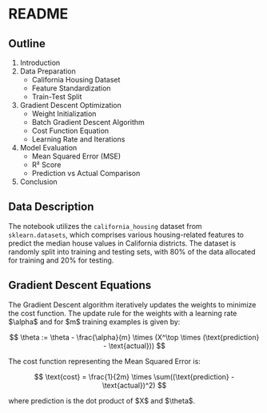 
# README

## Outline

1. Introduction
2. Data Preparation
   - California Housing Dataset
   - Feature Standardization
   - Train-Test Split
3. Gradient Descent Optimization
   - Weight Initialization
   - Batch Gradient Descent Algorithm
   - Cost Function Equation
   - Learning Rate and Iterations
4. Model Evaluation
   - Mean Squared Error (MSE)
   - R² Score
   - Prediction vs Actual Comparison
5. Conclusion

## Data Description

The notebook utilizes the `california_housing` dataset from `sklearn.datasets`, which comprises various housing-related features to predict the median house values in California districts. The dataset is randomly split into training and testing sets, with 80% of the data allocated for training and 20% for testing.

## Gradient Descent Equations

The Gradient Descent algorithm iteratively updates the weights to minimize the cost function. The update rule for the weights with a learning rate \$\alpha\$ and for \$m\$ training examples is given by:

$$
\theta := \theta - \frac{\alpha}{m} \times (X^\top \times (\text{prediction} - \text{actual}))
$$

The cost function representing the Mean Squared Error is:

$$
\text{cost} = \frac{1}{2m} \times \sum((\text{prediction} - \text{actual})^2)
$$

where prediction is the dot product of \$X\$ and \$\theta\$.
